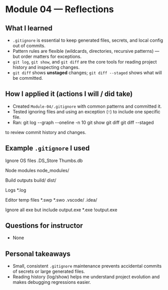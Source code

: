 # Module 04 — Reflections

## What I learned
- `.gitignore` is essential to keep generated files, secrets, and local config out of commits.
- Pattern rules are flexible (wildcards, directories, recursive patterns) — but order matters for exceptions.
- `git log`, `git show`, and `git diff` are the core tools for reading project history and inspecting changes.
- `git diff` shows **unstaged** changes; `git diff --staged` shows what will be committed.

## How I applied it (actions I will / did take)
- Created `Module-04/.gitignore` with common patterns and committed it.
- Tested ignoring files and using an exception (`!`) to include one specific file.
- Ran:
git log --graph --oneline -n 10
git show <commit-id-prefix>
git diff
git diff --staged

to review commit history and changes.

## Example `.gitignore` I used
Ignore OS files
.DS_Store
Thumbs.db

Node modules
node_modules/

Build outputs
build/
dist/

Logs
*.log

Editor temp files
*.swp
*.swo
.vscode/
.idea/

Ignore all exe but include output.exe
*.exe
!output.exe

## Questions for instructor
- None

## Personal takeaways
- Small, consistent `.gitignore` maintenance prevents accidental commits of secrets or large generated files.
- Reading history (log/show) helps me understand project evolution and makes debugging regressions easier.